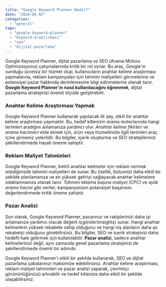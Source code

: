 ```yaml
---
title: "Google Keyword Planner Nedir?"
date: "2024-05-02"
categories: 
  - "general"
tags: 
  - "google-keyword-planner"
  - "keyword-araştırması"
  - "seo"
  - "dijital-pazarlama"
---
```


Google Keyword Planner, dijital pazarlama ve SEO (Arama Motoru Optimizasyonu) çalışmalarında kritik bir rol oynar. Bu araç, Google'ın sunduğu ücretsiz bir hizmet olup, kullanıcıların anahtar kelime araştırması yapmalarına, reklam kampanyaları için tahmini maliyetleri görmelerine ve potansiyel pazar hakkında derinlemesine bilgi edinmelerine olanak tanır. **Google Keyword Planner'ın nasıl kullanılacağını öğrenmek**, dijital pazarlama stratejinizi önemli ölçüde geliştirebilir.

### **Anahtar Kelime Araştırması Yapmak**
Google Keyword Planner kullanarak yapılacak ilk şey, etkili bir anahtar kelime araştırması yapmaktır. Bu, hedef kitlenizin arama motorlarında hangi terimleri aradığını anlamanıza yardımcı olur. _Anahtar kelime fikirleri_ ve _arama hacimleri_ elde etmek için, ürün veya hizmetinizle ilgili terimleri araç içine girmeniz yeterlidir. Bu bilgiler, içerik oluşturma ve SEO stratejilerinizi şekillendirmede hayati öneme sahiptir.

### **Reklam Maliyet Tahminleri**
Google Keyword Planner, belirli anahtar kelimeler için reklam vermek istediğinizde tahmini maliyetleri de sunar. Bu özellik, bütçenizi daha etkili bir şekilde planlamanıza ve en yüksek getiriyi sağlayacak anahtar kelimelere odaklanmanıza olanak tanır. _Tahmini tıklama başına maliyet (CPC)_ ve _aylık arama hacmi_ gibi veriler, kampanyanızın potansiyel başarısını değerlendirmede kritik öneme sahiptir.

### **Pazar Analizi**
Son olarak, Google Keyword Planner, pazarınızı ve rakiplerinizi daha iyi anlamanıza yardımcı olacak değerli içgörüler(insights) sunar. Hangi anahtar kelimelerin yüksek rekabete sahip olduğunu ve hangi niş alanların daha az rekabetçi olduğunu görebilirsiniz. Bu bilgiler, SEO ve içerik stratejinizi daha hedefli hale getirmek için kullanılabilir. **Pazar analizi**, sadece anahtar kelimelerinizi değil, aynı zamanda genel pazarlama stratejinizi de şekillendirmede önemli bir adımdır.

Google Keyword Planner'ı etkili bir şekilde kullanarak, SEO ve dijital pazarlama çabalarınızı maksimize edebilirsiniz. Anahtar kelime araştırması, reklam maliyet tahminleri ve pazar analizi yaparak, çevrimiçi görünürlüğünüzü artırabilir ve hedef kitlenize daha etkili bir şekilde ulaşabilirsiniz.
